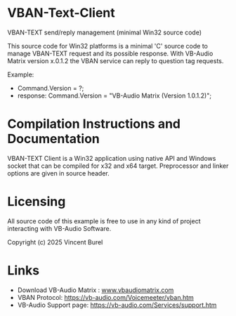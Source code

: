 # VBAN-Text-Client
VBAN-TEXT send/reply management (minimal Win32 source code)

This source code for Win32 platforms is a minimal 'C' source code to manage VBAN-TEXT request and its possible response. With VB-Audio Matrix version x.0.1.2 the VBAN service can reply to question tag requests.

Example:
  - Command.Version = ?;
  - response: Command.Version = "VB-Audio Matrix (Version 1.0.1.2)";

# Compilation Instructions and Documentation
VBAN-TEXT Client is a Win32 application using native API and Windows socket that can be compiled for x32 and x64 target. Preprocessor and linker options are given in source header.

# Licensing
All source code of this example is free to use in any kind of project interacting with VB-Audio Software. 

Copyright (c) 2025 Vincent Burel

# Links
- Download VB-Audio Matrix : www.vbaudiomatrix.com
- VBAN Protocol: https://vb-audio.com/Voicemeeter/vban.htm
- VB-Audio Support page: https://vb-audio.com/Services/support.htm
